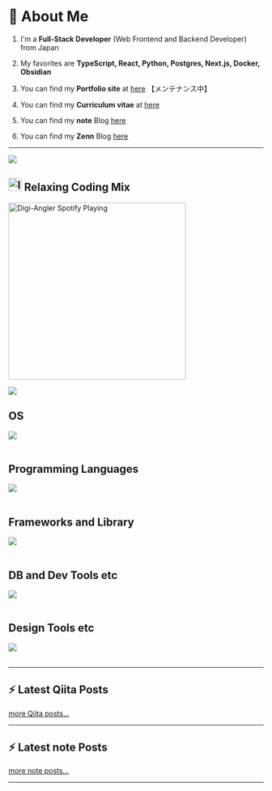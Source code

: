 # 👋 About Me

1. I'm a **Full-Stack Developer** (Web Frontend and Backend Developer) from Japan

2. My favorites are **TypeScript, React, Python, Postgres, Next.js, Docker, Obsidian**

3. You can find my **Portfolio site** at [here](https://digiangler.com) 【メンテナンス中】

4. You can find my **Curriculum vitae** at [here](https://github.com/digiangler/curriculum_vitae)

5. You can find my **note** Blog [here](https://note.com/digiangler777)

6. You can find my **Zenn** Blog [here](https://zenn.dev/digiangler)

---

[<img src="https://github.com/digiangler/digiangler/blob/master/assets/img/Elon_Musk.jpg" />](https://github.com/digiangler)

## <img alt="Icon" width="26px" src="https://cdn.icon-icons.com/icons2/3053/PNG/512/spotify_alt_macos_bigsur_icon_189704.png" /> Relaxing Coding Mix 

[<img src="https://spotify-now-playing-seven.vercel.app/api/spotify-playing" alt="Digi-Angler Spotify Playing" width="350" />](https://open.spotify.com/user/7zkt2748z5boqwalbplgbmnbx)

![](https://github-readme-stats.vercel.app/api/top-langs?username=digiangler&show_icons=true&locale=en&layout=compact&theme=dracula)

## OS

<img src="https://skillicons.dev/icons?i=apple,windows,linux,ubuntu" /> <br /><br />

## Programming Languages

<img src="https://skillicons.dev/icons?i=html,htmx,css,sass,less,md,js,ts,py,ruby,php,cs,dotnet,go,rust,r,lua,perl,swift,kotlin,dart" /> <br /><br />

## Frameworks and Library

<img src="https://skillicons.dev/icons?i=jquery,react,next,vue,nuxt,angular,nodejs,deno,bun,vite,vitest,express,babel,electron,solidjs,astro,svelte,graphql,gatsby,remix,redux,vuetify,tailwind,windicss,styledcomponents,bootstrap,mui,flask,fastapi,jest,laravel,rails,django,wordpress,nest,flutter" /> <br /><br />

## DB and Dev Tools etc

<img src="https://skillicons.dev/icons?i=mysql,postgres,sqlite,mongo,supabase,redis,anaconda,aws,gcp,firebase,azure,cloudflare,docker,kubernetes,terraform,git,github,githubactions,gitlab,heroku,vercel,prisma,netlify,visualstudio,vscode,vscodium,idea,webstorm,rider,androidstudio,sublime,atom,bitbucket,postman,gulp,nginx,vim,neovim,emacs,webpack,npm,pnpm,yarn,bash,stackoverflow,twitter,instagram,linkedin,discord,gmail,obsidian,notion" /> <br /><br />

## Design Tools etc

<img src="https://skillicons.dev/icons?i=figma,xd,ps,pr,svg" /> <br /><br />

---

## :zap: Latest Qiita Posts

<!-- QIITA:START -->
<!-- QIITA:END -->

[more Qiita posts...](https://qiita.com/digiangler)

---

## :zap: Latest note Posts

<!-- NOTE:START -->
<!-- NOTE:END -->

[more note posts...](https://note.com/digiangler777)

---
